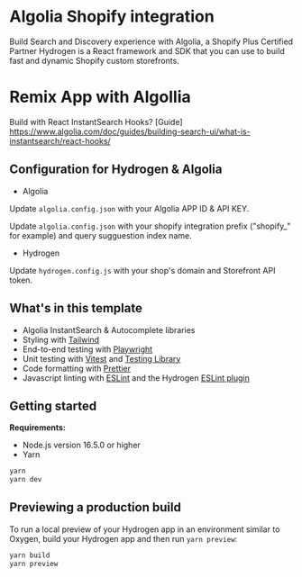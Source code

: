 # Algolia Shopify integration

Build Search and Discovery experience with Algolia, a Shopify Plus Certified Partner
Hydrogen is a React framework and SDK that you can use to build fast and dynamic Shopify custom storefronts.

# Remix App with Algollia
Build with React InstantSearch Hooks?
[Guide] https://www.algolia.com/doc/guides/building-search-ui/what-is-instantsearch/react-hooks/

## Configuration for Hydrogen & Algolia
- Algolia

Update `algolia.config.json` with your Algolia APP ID & API KEY. 

Update `algolia.config.json` with your shopify integration prefix ("shopify_" for example) and query sugguestion index name.

- Hydrogen

Update `hydrogen.config.js` with your shop's domain and Storefront API token.

## What's in this template

- Algolia InstantSearch & Autocomplete libraries
- Styling with [Tailwind](https://tailwindcss.com/)
- End-to-end testing with [Playwright](https://playwright.dev)
- Unit testing with [Vitest](https://vitest.dev) and [Testing Library](https://testing-library.com)
- Code formatting with [Prettier](https://prettier.io)
- Javascript linting with [ESLint](https://eslint.org) and the Hydrogen [ESLint plugin](https://github.com/Shopify/hydrogen/tree/main/packages/eslint-plugin)

## Getting started

**Requirements:**

- Node.js version 16.5.0 or higher
- Yarn

```bash
yarn
yarn dev
```

## Previewing a production build

To run a local preview of your Hydrogen app in an environment similar to Oxygen, build your Hydrogen app and then run `yarn preview`:

```bash
yarn build
yarn preview
```
